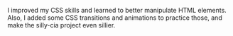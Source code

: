 I improved my CSS skills and learned to better manipulate HTML elements. Also, I added some CSS transitions and animations to practice those, and make the silly-cia project even sillier.